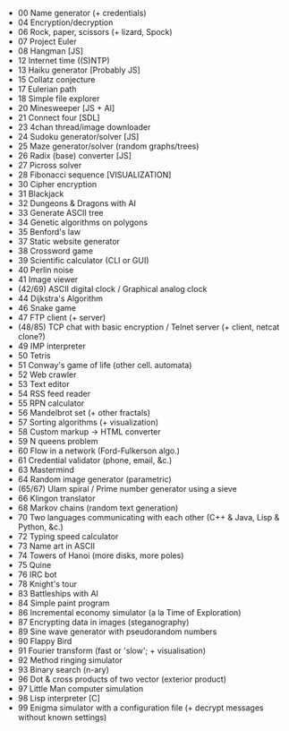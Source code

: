 - 00 Name generator (+ credentials)
- 04 Encryption/decryption
- 06 Rock, paper, scissors (+ lizard, Spock)
- 07 Project Euler
- 08 Hangman [JS]
- 12 Internet time ((S)NTP)
- 13 Haiku generator [Probably JS]
- 15 Collatz conjecture
- 17 Eulerian path
- 18 Simple file explorer
- 20 Minesweeper [JS + AI]
- 21 Connect four [SDL]
- 23 4chan thread/image downloader
- 24 Sudoku generator/solver [JS]
- 25 Maze generator/solver (random graphs/trees)
- 26 Radix (base) converter [JS]
- 27 Picross solver
- 28 Fibonacci sequence [VISUALIZATION]
- 30 Cipher encryption
- 31 Blackjack
- 32 Dungeons & Dragons with AI
- 33 Generate ASCII tree
- 34 Genetic algorithms on polygons
- 35 Benford's law
- 37 Static website generator
- 38 Crossword game
- 39 Scientific calculator (CLI or GUI)
- 40 Perlin noise
- 41 Image viewer
- (42/69) ASCII digital clock / Graphical analog clock
- 44 Dijkstra's Algorithm
- 46 Snake game
- 47 FTP client (+ server)
- (48/85) TCP chat with basic encryption / Telnet server (+ client, netcat clone?)
- 49 IMP interpreter
- 50 Tetris
- 51 Conway's game of life (other cell. automata)
- 52 Web crawler
- 53 Text editor
- 54 RSS feed reader
- 55 RPN calculator
- 56 Mandelbrot set (+ other fractals)
- 57 Sorting algorithms (+ visualization)
- 58 Custom markup -> HTML converter
- 59 N queens problem
- 60 Flow in a network (Ford-Fulkerson algo.)
- 61 Credential validator (phone, email, &c.)
- 63 Mastermind
- 64 Random image generator (parametric)
- (65/67) Ulam spiral / Prime number generator using a sieve
- 66 Klingon translator
- 68 Markov chains (random text generation)
- 70 Two languages communicating with each other (C++ & Java, Lisp & Python, &c.)
- 72 Typing speed calculator
- 73 Name art in ASCII
- 74 Towers of Hanoi (more disks, more poles) 
- 75 Quine
- 76 IRC bot
- 78 Knight's tour
- 83 Battleships with AI
- 84 Simple paint program
- 86 Incremental economy simulator (a la Time of Exploration)
- 87 Encrypting data in images (steganography)
- 89 Sine wave generator with pseudorandom numbers
- 90 Flappy Bird
- 91 Fourier transform (fast or 'slow'; + visualisation)
- 92 Method ringing simulator
- 93 Binary search (n-ary)
- 96 Dot & cross products of two vector (exterior product)
- 97 Little Man computer simulation
- 98 Lisp interpreter [C]
- 99 Enigma simulator with a configuration file (+ decrypt messages without known settings)
